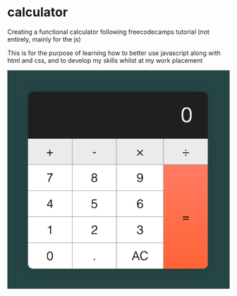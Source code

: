 # calculator
 Creating a functional calculator following freecodecamps tutorial (not entirely, mainly for the js)

 This is for the purpose of learning how to better use javascript along with html and css, and to develop my skills
 whilst at my work placement 

![image_of_my_calculator](images/calculator.png)
